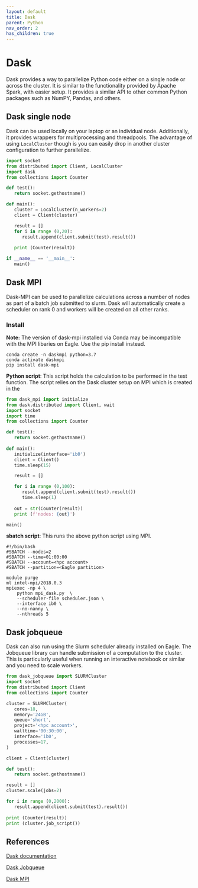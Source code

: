 ```yaml
---
layout: default
title: Dask
parent: Python
nav_order: 2
has_children: true
---
```



# Dask
Dask provides a way to parallelize Python code either on a single node or across the cluster. It is similar to the functionality provided by Apache Spark, with easier setup. It provides a similar API to other common Python packages such as NumPY, Pandas, and others. 

## Dask single node
Dask can be used locally on your laptop or an individual node. Additionally, it provides wrappers for multiprocessing and threadpools. The advantage of using `LocalCluster` though is you can easily drop in another cluster configuration to further parallelize. 

```python
import socket
from distributed import Client, LocalCluster
import dask
from collections import Counter

def test():
   return socket.gethostname()

def main():
   cluster = LocalCluster(n_workers=2)
   client = Client(cluster)

   result = []
   for i in range (0,20):
      result.append(client.submit(test).result())
      
   print (Counter(result))

if __name__ == '__main__':
   main()
```

## Dask MPI
Dask-MPI can be used to parallelize calculations across a number of nodes as part of a batch job submitted to slurm. Dask will automatically create a scheduler on rank 0 and workers will be created on all other ranks. 

### Install
**Note:** The version of dask-mpi installed via Conda may be incompatible with the MPI libaries on Eagle. Use the pip install instead. 

```
conda create -n daskmpi python=3.7
conda activate daskmpi
pip install dask-mpi
```

**Python script**: This script holds the calculation to be performed in the test function. The script relies on the Dask cluster setup on MPI which is created in the 
```python
from dask_mpi import initialize
from dask.distributed import Client, wait
import socket
import time
from collections import Counter

def test():
   return socket.gethostname()
   
def main():
   initialize(interface='ib0')
   client = Client()
   time.sleep(15)

   result = []

   for i in range (0,100):
      result.append(client.submit(test).result())
      time.sleep(1)
      
   out = str(Counter(result))
   print (f'nodes: {out}')

main()
```
**sbatch script**: This runs the above python script using MPI.
```shell
#!/bin/bash 
#SBATCH --nodes=2
#SBATCH --time=01:00:00
#SBATCH --account=<hpc account>
#SBATCH --partition=<Eagle partition>

module purge
ml intel-mpi/2018.0.3 
mpiexec -np 4 \
    python mpi_dask.py  \
    --scheduler-file scheduler.json \
    --interface ib0 \
    --no-nanny \
    --nthreads 5
```

## Dask jobqueue
Dask can also run using the Slurm scheduler already installed on Eagle. The Jobqueue library can handle submission of a computation to the cluster. This is particularly useful when running an interactive notebook or similar and you need to scale workers. 

```python
from dask_jobqueue import SLURMCluster
import socket
from distributed import Client
from collections import Counter

cluster = SLURMCluster(
   cores=18,
   memory='24GB',
   queue='short',
   project='<hpc account>',
   walltime='00:30:00',
   interface='ib0',
   processes=17,
)

client = Client(cluster)

def test():
   return socket.gethostname()

result = []
cluster.scale(jobs=2)

for i in range (0,2000):
   result.append(client.submit(test).result())
   
print (Counter(result))
print (cluster.job_script())

```

## References
[Dask documentation](https://docs.dask.org/en/latest/)

[Dask Jobqueue](https://jobqueue.dask.org/en/latest/)

[Dask MPI](http://mpi.dask.org/en/latest/)